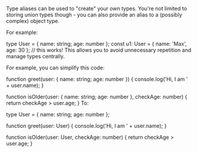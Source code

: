 Type aliases can be used to "create" your own types. You're not limited to storing union types though - you can also provide an alias to a (possibly complex) object type.

For example:

type User = { name: string; age: number };
const u1: User = { name: 'Max', age: 30 }; // this works!
This allows you to avoid unnecessary repetition and manage types centrally.

For example, you can simplify this code:

function greet(user: { name: string; age: number }) {
  console.log('Hi, I am ' + user.name);
}
 
function isOlder(user: { name: string; age: number }, checkAge: number) {
  return checkAge > user.age;
}
To:

type User = { name: string; age: number };
 
function greet(user: User) {
  console.log('Hi, I am ' + user.name);
}
 
function isOlder(user: User, checkAge: number) {
  return checkAge > user.age;
}
